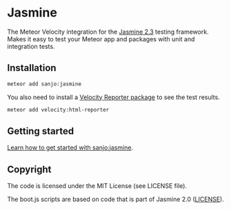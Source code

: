 # Jasmine

The Meteor Velocity integration for the [Jasmine 2.3](http://jasmine.github.io/2.3/introduction.html) testing framework.
Makes it easy to test your Meteor app and packages with unit and integration tests.

## Installation

```bash
meteor add sanjo:jasmine
```

You also need to install a [Velocity Reporter package](https://github.com/meteor-velocity/velocity#reporters) to see the test results.

```bash
meteor add velocity:html-reporter
```

## Getting started

[Learn how to get started with sanjo:jasmine](https://velocity.readme.io/docs/getting-started-with-jasmine).

## Copyright

The code is licensed under the MIT License (see LICENSE file).

The boot.js scripts are based on code that is part of Jasmine 2.0 ([LICENSE](https://github.com/pivotal/jasmine/blob/v2.0.0/MIT.LICENSE)).
